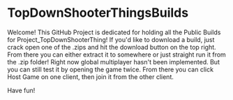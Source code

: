 # TopDownShooterThingsBuilds

Welcome!
This GitHub Project is dedicated for holding all the Public Builds for Project_TopDownShooterThing! If you'd like to download a build, just crack open one of the .zips and hit the download button on the top right. From there you can either extract it to somewhere or just straight run it from the .zip folder!
Right now global multiplayer hasn't been implemented. But you can still test it by opening the game twice. From there you can click Host Game on one client, then join it from the other client.

Have fun!
